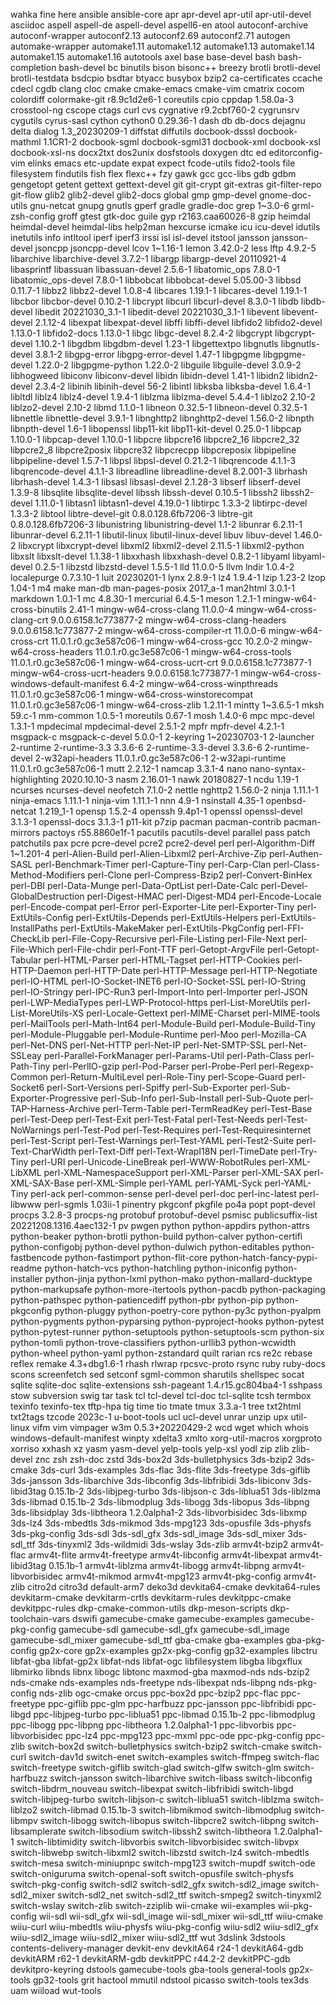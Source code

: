 wahka
fine
here
 ansible    ansible-core    apr    apr-devel    apr-util    apr-util-devel    asciidoc    aspell    aspell-de    aspell-devel    aspell6-en    atool    autoconf-archive    autoconf-wrapper    autoconf2.13    autoconf2.69    autoconf2.71    autogen    automake-wrapper    automake1.11    automake1.12    automake1.13    automake1.14    automake1.15    automake1.16    autotools    axel    base    base-devel    bash    bash-completion    bash-devel    bc    binutils    bison    bisonc++    breezy    brotli    brotli-devel    brotli-testdata    bsdcpio    bsdtar    btyacc    busybox    bzip2    ca-certificates    ccache    cdecl    cgdb    clang    cloc    cmake    cmake-emacs    cmake-vim    cmatrix    cocom    colordiff    colormake-git r8.9c1d2e6-1    coreutils    cpio    cppdap 1.58.0a-3    crosstool-ng    cscope    ctags    curl    cvs    cygnative r9.2cbf760-2    cygrunsrv    cygutils    cyrus-sasl    cython    cython0 0.29.36-1  dash    db    db-docs    dejagnu    delta    dialog 1.3_20230209-1    diffstat    diffutils    docbook-dsssl    docbook-mathml 1.1CR1-2    docbook-sgml    docbook-sgml31    docbook-xml    docbook-xsl    docbook-xsl-ns    docx2txt    dos2unix    dosfstools    doxygen    dtc    ed    editorconfig-vim    elinks    emacs    etc-update    expat    expect    fcode-utils    fido2-tools    file    filesystem    findutils    fish    flex    flexc++    fzy    gawk    gcc    gcc-libs    gdb    gdbm    gengetopt    getent    gettext    gettext-devel    git    git-crypt    git-extras    git-filter-repo    git-flow    glib2    glib2-devel    glib2-docs    global    gmp    gmp-devel    gnome-doc-utils    gnu-netcat    gnupg    gnutls    gperf    gradle    gradle-doc    grep 1~3.0-6    grml-zsh-config    groff    gtest    gtk-doc    guile    gyp r2163.caa60026-8    gzip    heimdal    heimdal-devel    heimdal-libs    help2man    hexcurse    icmake    icu    icu-devel    idutils    inetutils    info    intltool    iperf    iperf3    irssi    isl    isl-devel    itstool    jansson    jansson-devel    jsoncpp    jsoncpp-devel    lcov 1~1.16-1  lemon 3.42.0-2  less    lftp 4.9.2-5  libarchive    libarchive-devel 3.7.2-1  libargp    libargp-devel 20110921-4  libasprintf    libassuan    libassuan-devel 2.5.6-1  libatomic_ops 7.8.0-1  libatomic_ops-devel 7.8.0-1  libbobcat    libbobcat-devel 5.05.00-3  libbsd 0.11.7-1  libbz2    libbz2-devel 1.0.8-4  libcares 1.19.1-1  libcares-devel 1.19.1-1  libcbor    libcbor-devel 0.10.2-1  libcrypt    libcurl    libcurl-devel 8.3.0-1  libdb    libdb-devel    libedit 20221030_3.1-1    libedit-devel 20221030_3.1-1    libevent    libevent-devel 2.1.12-4  libexpat    libexpat-devel    libffi    libffi-devel    libfido2    libfido2-devel 1.13.0-1  libfido2-docs 1.13.0-1  libgc    libgc-devel 8.2.4-2  libgcrypt    libgcrypt-devel 1.10.2-1  libgdbm    libgdbm-devel 1.23-1  libgettextpo    libgnutls    libgnutls-devel 3.8.1-2  libgpg-error    libgpg-error-devel 1.47-1  libgpgme    libgpgme-devel 1.22.0-2  libgpgme-python 1.22.0-2  libguile    libguile-devel 3.0.9-2  libhogweed    libiconv    libiconv-devel    libidn    libidn-devel 1.41-1  libidn2    libidn2-devel 2.3.4-2  libinih    libinih-devel 56-2  libintl    libksba    libksba-devel 1.6.4-1  libltdl    liblz4    liblz4-devel 1.9.4-1  liblzma    liblzma-devel 5.4.4-1  liblzo2 2.10-2  liblzo2-devel 2.10-2  libmd 1.1.0-1  libneon 0.32.5-1  libneon-devel 0.32.5-1  libnettle    libnettle-devel 3.9.1-1  libnghttp2    libnghttp2-devel 1.56.0-2  libnpth    libnpth-devel 1.6-1  libopenssl    libp11-kit    libp11-kit-devel 0.25.0-1  libpcap 1.10.0-1  libpcap-devel 1.10.0-1  libpcre    libpcre16    libpcre2_16    libpcre2_32    libpcre2_8    libpcre2posix    libpcre32    libpcrecpp    libpcreposix    libpipeline    libpipeline-devel 1.5.7-1  libpsl    libpsl-devel 0.21.2-1  libqrencode 4.1.1-3  libqrencode-devel 4.1.1-3  libreadline    libreadline-devel 8.2.001-3  librhash    librhash-devel 1.4.3-1  libsasl    libsasl-devel 2.1.28-3  libserf    libserf-devel 1.3.9-8  libsqlite    libsqlite-devel    libssh    libssh-devel 0.10.5-1  libssh2    libssh2-devel 1.11.0-1  libtasn1    libtasn1-devel 4.19.0-1  libtirpc 1.3.3-2  libtirpc-devel 1.3.3-2  libtool    libtre-devel-git 0.8.0.128.6fb7206-3  libtre-git 0.8.0.128.6fb7206-3    libunistring    libunistring-devel 1.1-2  libunrar 6.2.11-1  libunrar-devel 6.2.11-1  libutil-linux    libutil-linux-devel    libuv    libuv-devel 1.46.0-2  libxcrypt    libxcrypt-devel    libxml2    libxml2-devel 2.11.5-1  libxml2-python    libxslt    libxslt-devel 1.1.38-1  libxxhash    libxxhash-devel 0.8.2-1  libyaml    libyaml-devel 0.2.5-1  libzstd    libzstd-devel 1.5.5-1  lld 11.0.0-5  llvm    lndir 1.0.4-2  localepurge 0.7.3.10-1  luit 20230201-1  lynx 2.8.9-1  lz4 1.9.4-1  lzip 1.23-2  lzop 1.04-1  m4    make    man-db    man-pages-posix 2017_a-1  man2html 3.0.1-1  markdown 1.0.1-1  mc 4.8.30-1  mercurial 6.4.5-1  meson 1.2.1-1  mingw-w64-cross-binutils 2.41-1  mingw-w64-cross-clang 11.0.0-4  mingw-w64-cross-clang-crt 9.0.0.6158.1c773877-2  mingw-w64-cross-clang-headers 9.0.0.6158.1c773877-2  mingw-w64-cross-compiler-rt 11.0.0-6  mingw-w64-cross-crt 11.0.1.r0.gc3e587c06-1  mingw-w64-cross-gcc 10.2.0-2  mingw-w64-cross-headers 11.0.1.r0.gc3e587c06-1  mingw-w64-cross-tools 11.0.1.r0.gc3e587c06-1  mingw-w64-cross-ucrt-crt 9.0.0.6158.1c773877-1  mingw-w64-cross-ucrt-headers 9.0.0.6158.1c773877-1  mingw-w64-cross-windows-default-manifest 6.4-2  mingw-w64-cross-winpthreads 11.0.1.r0.gc3e587c06-1  mingw-w64-cross-winstorecompat 11.0.1.r0.gc3e587c06-1  mingw-w64-cross-zlib 1.2.11-1  mintty 1~3.6.5-1    mksh 59.c-1  mm-common 1.0.5-1  moreutils 0.67-1  mosh 1.4.0-6  mpc    mpc-devel 1.3.1-1  mpdecimal    mpdecimal-devel 2.5.1-2  mpfr    mpfr-devel 4.2.1-1  msgpack-c    msgpack-c-devel 5.0.0-1  2-keyring 1~20230703-1    2-launcher    2-runtime    2-runtime-3.3 3.3.6-6  2-runtime-3.3-devel 3.3.6-6  2-runtime-devel    2-w32api-headers 11.0.1.r0.gc3e587c06-1    2-w32api-runtime 11.0.1.r0.gc3e587c06-1    mutt 2.2.12-1  namcap 3.3.1-4  nano    nano-syntax-highlighting 2020.10.10-3  nasm 2.16.01-1  nawk 20180827-1  ncdu 1.19-1  ncurses    ncurses-devel    neofetch 7.1.0-2  nettle    nghttp2 1.56.0-2  ninja 1.11.1-1  ninja-emacs 1.11.1-1  ninja-vim 1.11.1-1  nnn 4.9-1  nsinstall 4.35-1  openbsd-netcat 1.219_1-1  opensp 1.5.2-4  openssh 9.4p1-1    openssl    openssl-devel 3.1.3-1  openssl-docs 3.1.3-1  p11-kit    p7zip    pacman    pacman-contrib    pacman-mirrors    pactoys r55.8860e1f-1    pacutils    pacutils-devel    parallel    pass    patch    patchutils    pax    pcre    pcre-devel    pcre2    pcre2-devel    perl    perl-Algorithm-Diff 1~1.201-4    perl-Alien-Build    perl-Alien-Libxml2    perl-Archive-Zip    perl-Authen-SASL    perl-Benchmark-Timer    perl-Capture-Tiny    perl-Carp-Clan    perl-Class-Method-Modifiers    perl-Clone    perl-Compress-Bzip2    perl-Convert-BinHex    perl-DBI    perl-Data-Munge    perl-Data-OptList    perl-Date-Calc    perl-Devel-GlobalDestruction    perl-Digest-HMAC    perl-Digest-MD4    perl-Encode-Locale    perl-Encode-compat    perl-Error    perl-Exporter-Lite    perl-Exporter-Tiny    perl-ExtUtils-Config    perl-ExtUtils-Depends    perl-ExtUtils-Helpers    perl-ExtUtils-InstallPaths    perl-ExtUtils-MakeMaker    perl-ExtUtils-PkgConfig    perl-FFI-CheckLib    perl-File-Copy-Recursive    perl-File-Listing    perl-File-Next    perl-File-Which    perl-File-chdir    perl-Font-TTF    perl-Getopt-ArgvFile    perl-Getopt-Tabular    perl-HTML-Parser    perl-HTML-Tagset    perl-HTTP-Cookies    perl-HTTP-Daemon    perl-HTTP-Date    perl-HTTP-Message    perl-HTTP-Negotiate    perl-IO-HTML    perl-IO-Socket-INET6    perl-IO-Socket-SSL    perl-IO-String    perl-IO-Stringy    perl-IPC-Run3    perl-Import-Into    perl-Importer    perl-JSON    perl-LWP-MediaTypes    perl-LWP-Protocol-https    perl-List-MoreUtils    perl-List-MoreUtils-XS    perl-Locale-Gettext    perl-MIME-Charset    perl-MIME-tools    perl-MailTools    perl-Math-Int64    perl-Module-Build    perl-Module-Build-Tiny    perl-Module-Pluggable    perl-Module-Runtime    perl-Moo    perl-Mozilla-CA    perl-Net-DNS    perl-Net-HTTP    perl-Net-IP    perl-Net-SMTP-SSL    perl-Net-SSLeay    perl-Parallel-ForkManager    perl-Params-Util    perl-Path-Class    perl-Path-Tiny    perl-PerlIO-gzip    perl-Pod-Parser    perl-Probe-Perl    perl-Regexp-Common    perl-Return-MultiLevel    perl-Role-Tiny    perl-Scope-Guard    perl-Socket6    perl-Sort-Versions    perl-Spiffy    perl-Sub-Exporter    perl-Sub-Exporter-Progressive    perl-Sub-Info    perl-Sub-Install    perl-Sub-Quote    perl-TAP-Harness-Archive    perl-Term-Table    perl-TermReadKey    perl-Test-Base    perl-Test-Deep    perl-Test-Exit    perl-Test-Fatal    perl-Test-Needs    perl-Test-NoWarnings    perl-Test-Pod    perl-Test-Requires    perl-Test-Requiresinternet    perl-Test-Script    perl-Test-Warnings    perl-Test-YAML    perl-Test2-Suite    perl-Text-CharWidth    perl-Text-Diff    perl-Text-WrapI18N    perl-TimeDate    perl-Try-Tiny    perl-URI    perl-Unicode-LineBreak    perl-WWW-RobotRules    perl-XML-LibXML    perl-XML-NamespaceSupport    perl-XML-Parser    perl-XML-SAX    perl-XML-SAX-Base    perl-XML-Simple    perl-YAML    perl-YAML-Syck    perl-YAML-Tiny    perl-ack    perl-common-sense    perl-devel    perl-doc    perl-inc-latest    perl-libwww    perl-sgmls 1.03ii-1    pinentry    pkgconf    pkgfile    po4a    popt    popt-devel    procps 3.2.8-3  procps-ng    protobuf    protobuf-devel    psmisc    publicsuffix-list 20221208.1316.4aec132-1    pv    pwgen    python    python-appdirs    python-attrs    python-beaker    python-brotli    python-build    python-calver    python-certifi    python-configobj    python-devel    python-dulwich    python-editables    python-fastbencode    python-fastimport    python-flit-core    python-hatch-fancy-pypi-readme    python-hatch-vcs    python-hatchling    python-iniconfig    python-installer    python-jinja    python-lxml    python-mako    python-mallard-ducktype    python-markupsafe    python-more-itertools    python-pacdb    python-packaging    python-pathspec    python-patiencediff    python-pbr    python-pip    python-pkgconfig    python-pluggy    python-poetry-core    python-py3c    python-pyalpm    python-pygments    python-pyparsing    python-pyproject-hooks    python-pytest    python-pytest-runner    python-setuptools    python-setuptools-scm    python-six    python-tomli    python-trove-classifiers    python-urllib3    python-wcwidth    python-wheel    python-yaml    python-zstandard    quilt    rarian    rcs    re2c    rebase    reflex    remake 4.3+dbg1.6-1    rhash    rlwrap    rpcsvc-proto    rsync    ruby    ruby-docs    scons    screenfetch    sed    setconf    sgml-common    sharutils    shellspec    socat    sqlite    sqlite-doc    sqlite-extensions    ssh-pageant 1.4.r15.gc804ba4-1    sshpass    stow    subversion    swig    tar    task    tcl    tcl-devel    tcl-doc    tcl-sqlite    tcsh    termbox    texinfo    texinfo-tex    tftp-hpa    tig    time    tio    tmate    tmux 3.3.a-1    tree    txt2html    txt2tags    tzcode 2023c-1    u-boot-tools    ucl    ucl-devel    unrar    unzip    upx    util-linux    vifm    vim    vimpager    w3m 0.5.3+20220429-2    wcd    wget    which    whois    windows-default-manifest    winpty    xdelta3    xmlto    xorg-util-macros    xorgproto    xorriso    xxhash    xz    yasm    yasm-devel    yelp-tools    yelp-xsl    yodl    zip    zlib    zlib-devel    znc    zsh    zsh-doc    zstd    3ds-box2d    3ds-bulletphysics    3ds-bzip2    3ds-cmake    3ds-curl    3ds-examples    3ds-flac    3ds-flite    3ds-freetype    3ds-giflib    3ds-jansson    3ds-libarchive    3ds-libconfig    3ds-libfribidi    3ds-libiconv    3ds-libid3tag 0.15.1b-2    3ds-libjpeg-turbo    3ds-libjson-c    3ds-liblua51    3ds-liblzma    3ds-libmad 0.15.1b-2    3ds-libmodplug    3ds-libogg    3ds-libopus    3ds-libpng    3ds-libsidplay    3ds-libtheora 1.2.0alpha1-2    3ds-libvorbisidec    3ds-libxmp    3ds-lz4    3ds-mbedtls    3ds-mikmod    3ds-mpg123    3ds-opusfile    3ds-physfs    3ds-pkg-config    3ds-sdl    3ds-sdl_gfx    3ds-sdl_image    3ds-sdl_mixer    3ds-sdl_ttf    3ds-tinyxml2    3ds-wildmidi    3ds-wslay    3ds-zlib    armv4t-bzip2    armv4t-flac    armv4t-flite    armv4t-freetype    armv4t-libconfig    armv4t-libexpat    armv4t-libid3tag 0.15.1b-1    armv4t-liblzma    armv4t-libogg    armv4t-libpng    armv4t-libvorbisidec    armv4t-mikmod    armv4t-mpg123    armv4t-pkg-config    armv4t-zlib    citro2d    citro3d    default-arm7    deko3d    devkita64-cmake    devkita64-rules    devkitarm-cmake    devkitarm-crtls    devkitarm-rules    devkitppc-cmake    devkitppc-rules    dkp-cmake-common-utils    dkp-meson-scripts    dkp-toolchain-vars    dswifi    gamecube-cmake    gamecube-examples    gamecube-pkg-config    gamecube-sdl    gamecube-sdl_gfx    gamecube-sdl_image    gamecube-sdl_mixer    gamecube-sdl_ttf    gba-cmake    gba-examples    gba-pkg-config    gp2x-core    gp2x-examples    gp2x-pkg-config    gp32-examples    libctru    libfat-gba    libfat-gp2x    libfat-nds    libfat-ogc    libfilesystem    libgba    libgxflux    libmirko    libnds    libnx    libogc    libtonc    maxmod-gba    maxmod-nds    nds-bzip2    nds-cmake    nds-examples    nds-freetype    nds-libexpat    nds-libpng    nds-pkg-config    nds-zlib    ogc-cmake    orcus    ppc-box2d    ppc-bzip2    ppc-flac    ppc-freetype    ppc-giflib    ppc-glm    ppc-harfbuzz    ppc-jansson    ppc-libfribidi    ppc-libgd    ppc-libjpeg-turbo    ppc-liblua51    ppc-libmad 0.15.1b-2    ppc-libmodplug    ppc-libogg    ppc-libpng    ppc-libtheora 1.2.0alpha1-1    ppc-libvorbis    ppc-libvorbisidec    ppc-lz4    ppc-mpg123    ppc-mxml    ppc-ode    ppc-pkg-config    ppc-zlib    switch-box2d    switch-bulletphysics    switch-bzip2    switch-cmake    switch-curl    switch-dav1d    switch-enet    switch-examples    switch-ffmpeg    switch-flac    switch-freetype    switch-giflib    switch-glad    switch-glfw    switch-glm    switch-harfbuzz    switch-jansson    switch-libarchive    switch-libass    switch-libconfig    switch-libdrm_nouveau    switch-libexpat    switch-libfribidi    switch-libgd    switch-libjpeg-turbo    switch-libjson-c    switch-liblua51    switch-liblzma    switch-liblzo2    switch-libmad 0.15.1b-3    switch-libmikmod    switch-libmodplug    switch-libmpv    switch-libogg    switch-libopus    switch-libpcre2    switch-libpng    switch-libsamplerate    switch-libsodium    switch-libssh2    switch-libtheora 1.2.0alpha1-1    switch-libtimidity    switch-libvorbis    switch-libvorbisidec    switch-libvpx    switch-libwebp    switch-libxml2    switch-libzstd    switch-lz4    switch-mbedtls    switch-mesa    switch-miniupnpc    switch-mpg123    switch-mupdf    switch-ode    switch-oniguruma    switch-openal-soft    switch-opusfile    switch-physfs    switch-pkg-config    switch-sdl2    switch-sdl2_gfx    switch-sdl2_image    switch-sdl2_mixer    switch-sdl2_net    switch-sdl2_ttf    switch-smpeg2    switch-tinyxml2    switch-wslay    switch-zlib    switch-zziplib    wii-cmake    wii-examples    wii-pkg-config    wii-sdl    wii-sdl_gfx    wii-sdl_image    wii-sdl_mixer    wii-sdl_ttf    wiiu-cmake    wiiu-curl    wiiu-mbedtls    wiiu-physfs    wiiu-pkg-config    wiiu-sdl2    wiiu-sdl2_gfx    wiiu-sdl2_image    wiiu-sdl2_mixer    wiiu-sdl2_ttf    wut    3dslink    3dstools    contents-delivery-manager    devkit-env    devkitA64 r24-1    devkitA64-gdb    devkitARM r62-1    devkitARM-gdb    devkitPPC r44.2-2    devkitPPC-gdb    devkitpro-keyring    dstools    gamecube-tools    gba-tools    general-tools    gp2x-tools    gp32-tools    grit    hactool    mmutil    ndstool    picasso    switch-tools    tex3ds    uam    wiiload    wut-tools   
